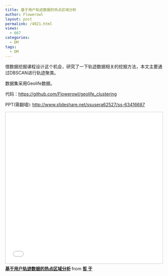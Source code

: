 ```yaml
---
title: 基于用户轨迹数据的热点区域分析 
author: Flowerowl
layout: post
permalink: /4021.html
views:
  - 667
categories:
  - DM
tags:
  - DM
---
```


借数据挖掘课程设计这个机会，研究了一下轨迹数据相关的挖掘方法，本文主要通过DBSCAN进行轨迹聚类。

数据集采用Geolife数据。

代码：https://github.com/Flowerowl/geolife_clustering

PPT(需翻墙): http://www.slideshare.net/ssusera62527/ss-63416687

<iframe src="//www.slideshare.net/slideshow/embed_code/key/8BJfauSfF6rvsE" width="595" height="485" frameborder="0" marginwidth="0" marginheight="0" scrolling="no" style="border:1px solid #CCC; border-width:1px; margin-bottom:5px; max-width: 100%;" allowfullscreen> </iframe> <div style="margin-bottom:5px"> <strong> <a href="//www.slideshare.net/ssusera62527/ss-63416687" title="基于用户轨迹数据的热点区域分析" target="_blank">基于用户轨迹数据的热点区域分析</a> </strong> from <strong><a href="//www.slideshare.net/ssusera62527" target="_blank">哲 于</a></strong> </div>

